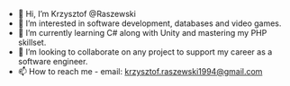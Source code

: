- 👋 Hi, I’m Krzysztof @Raszewski
- 👀 I’m interested in software development, databases and video games.
- 🌱 I’m currently learning C# along with Unity and mastering my PHP skillset.
- 💞️ I’m looking to collaborate on any project to support my career as a software engineer.
- 📫 How to reach me - email: krzysztof.raszewski1994@gmail.com

